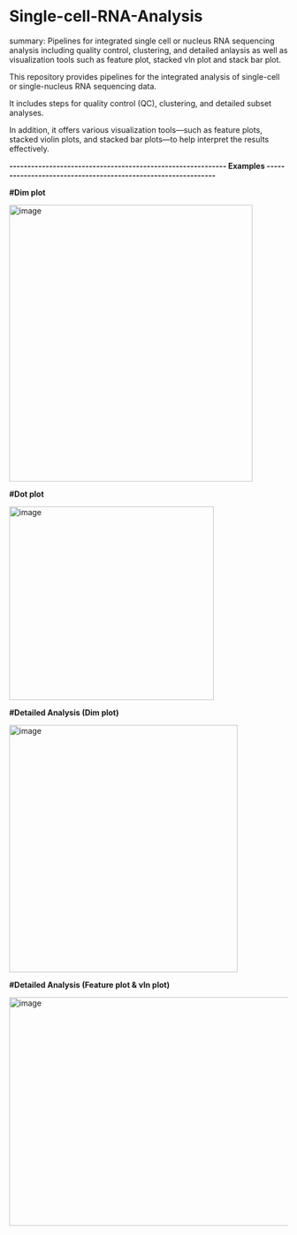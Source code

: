 # Single-cell-RNA-Analysis
summary: Pipelines for integrated single cell or nucleus RNA sequencing analysis including quality control, clustering, and detailed anlaysis as well as visualization tools such as feature plot, stacked vln plot and stack bar plot. 

This repository provides pipelines for the integrated analysis of single-cell or single-nucleus RNA sequencing data.

It includes steps for quality control (QC), clustering, and detailed subset analyses.

In addition, it offers various visualization tools—such as feature plots, stacked violin plots, and stacked bar plots—to help interpret the results effectively.


**------------------------------------------------------------ Examples --------------------------------------------------------------**

**#Dim plot**

<img width="440" height="500" alt="image" src="https://github.com/user-attachments/assets/c4eaf469-02f6-4039-8f6a-4b2696b46555" />


**#Dot plot**

<img width="370" height="350" alt="image" src="https://github.com/user-attachments/assets/9ff4f517-3210-4aef-9488-035a14fc9512" />


**#Detailed Analysis (Dim plot)**

<img width="413" height="447" alt="image" src="https://github.com/user-attachments/assets/c214c2b3-fb77-4b05-8497-91f04ad6362d" />

**#Detailed Analysis (Feature plot & vln plot)**

<img width="523" height="413" alt="image" src="https://github.com/user-attachments/assets/c3849b27-e813-4060-992a-61051f52b992" />



